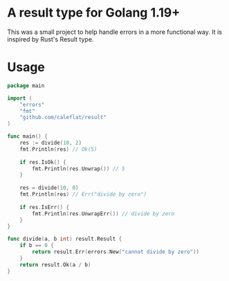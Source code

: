 # A result type for Golang 1.19+
This was a small project to help handle errors in a more functional way. It is inspired by Rust's Result type.

# Usage
```go
package main

import (
    "errors"
    "fmt"
    "github.com/caleflat/result"
)

func main() {
    res := divide(10, 2)
    fmt.Println(res) // Ok(5)
    
    if res.IsOk() {
        fmt.Println(res.Unwrap()) // 5
    }
    
    res = divide(10, 0)
    fmt.Println(res) // Err("divide by zero")
    
    if res.IsErr() {
        fmt.Println(res.UnwrapErr()) // divide by zero
    }
}

func divide(a, b int) result.Result {
    if b == 0 {
        return result.Err(errors.New("cannot divide by zero"))
    }
    return result.Ok(a / b)
}